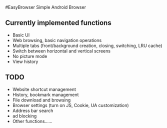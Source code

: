 #EasyBrowser
Simple Android Browser

## Currently implemented functions
- Basic UI
- Web browsing, basic navigation operations
- Multiple tabs (front/background creation, closing, switching, LRU cache)
- Switch between horizontal and vertical screens
- No picture mode
- View history

## TODO
- Website shortcut management
- History, bookmark management
- File download and browsing
- Browser settings (turn on JS, Cookie, UA customization)
- Address bar search
- ad blocking
- Other functions……